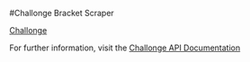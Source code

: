 #Challonge Bracket Scraper

[Challonge](doc/img/challonge.png)

For further information, visit the [Challonge API Documentation](https://api.challonge.com/v1)
